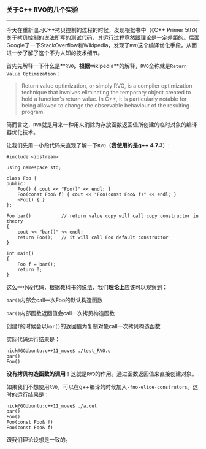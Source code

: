 ### 关于C++ RVO的几个实验 ###
---------------------------

今天在重新温习C++拷贝控制的过程的时候，发现根据书中（《C++ Primer 5th》）关于拷贝控制的说法所写的测试代码，其运行过程竟然跟理论是一定差距的。后面Google了一下StackOverflow和Wikipedia，发现了`RVO`这个编译优化手段，从而进一步了解了这个不为人知的技术细节。

首先先解释一下什么是**`RVO`**。根据**wikipedia**的解释，`RVO`全称就是`Return Value Optimization`：

> Return value optimization, or simply RVO, is a compiler optimization technique that involves eliminating the temporary object created to hold a function's return value. In C++, it is particularly notable for being allowed to change the observable behaviour of the resulting program.

简而言之，`RVO`就是用来一种用来消除为存放函数返回值所创建的临时对象的编译器优化技术。

让我们先用一小段代码来直观了解一下`RVO`（**我使用的是g++ 4.7.3**）:

	#include <iostream>	using namespace std;	class Foo {	public:    	Foo() { cout << "Foo()" << endl; }    	Foo(const Foo& f) { cout << "Foo(const Foo& f)" << endl; }    	~Foo() { }	};	Foo bar()           // return value copy will call copy constructor in theory	{    	cout << "bar()" << endl;    	return Foo();   // it will call Foo default constructor	}	int main()	{    	Foo f = bar();    	return 0;	}
这么一小段代码，根据教科书的说法，我们**理论上**应该可以观察到：
`bar()`内部会call一次Foo的默认构造函数
`bar()`内部函数返回值会call一次拷贝构造函数
创建`f`的时候会以`bar()`的返回值为复制对象call一次拷贝构造函数
实际代码运行结果是：
	nick@GGUbuntu:c++11_move$ ./test_RVO.o 	bar()	Foo()
**没有拷贝构造函数的调用**！这就是`RVO`的作用。通过函数返回值来直接创建对象。
如果我们不想使用`RVO`，可以在g++编译的时候加入`-fno-elide-construtors`。这时的运行结果是：
	nick@GGUbuntu:c++11_move$ ./a.out 	bar()	Foo()	Foo(const Foo& f)	Foo(const Foo& f)
跟我们理论设想是一致的。
